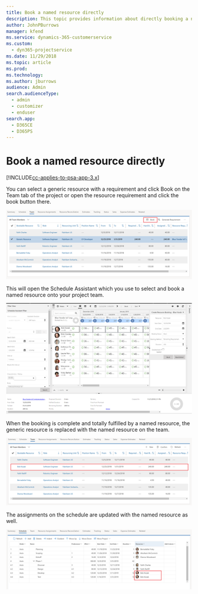 ```yaml
---
title: Book a named resource directly
description: This topic provides information about directly booking a named resource.
author: JohnPBurrows
manager: kfend
ms.service: dynamics-365-customerservice
ms.custom: 
  - dyn365-projectservice
ms.date: 11/29/2018
ms.topic: article
ms.prod: 
ms.technology: 
ms.author: jburrows
audience: Admin
search.audienceType: 
  - admin
  - customizer
  - enduser
search.app: 
  - D365CE
  - D365PS
---
```

# Book a named resource directly

[!INCLUDE[cc-applies-to-psa-app-3.x](../includes/cc-applies-to-psa-app-3x.md)]

You can select a generic resource with a requirement and click Book on the Team tab of the project or open the resource requirement and click the book button there.

![Booking a generic team member](media/RM-how-to-14.png)

This will open the Schedule Assistant which you use to select and book a named resource onto your project team.

![Booking a generic team member using schedule assistant](media/RM-how-to-15.png)

When the booking is complete and totally fulfilled by a named resource, the generic resource is replaced with the named resource on the team.

![Named team member replacing a generic team member](media/RM-how-to-16.png)

The assignments on the schedule are updated with the named resource as well.

![Named team member assigned to project tasks](media/RM-how-to-17.png)

